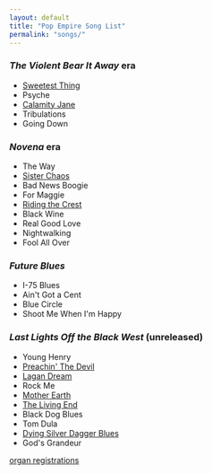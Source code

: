 ```yaml
---
layout: default
title: "Pop Empire Song List"
permalink: "songs/"
---
```


### *The Violent Bear It Away* era ###

 + [Sweetest Thing](sweetest-thing.txt)
 + Psyche
 + [Calamity Jane](songs/calamity-jane.pdf)
 + Tribulations
 + Going Down

### *Novena* era ###

 + The Way
 + [Sister Chaos](sister-chaos.txt)
 + Bad News Boogie
 + For Maggie
 + [Riding the Crest](RIDING%20THE%20CREST.txt)
 + Black Wine
 + Real Good Love
 + Nightwalking
 + Fool All Over

### *Future Blues* ###

 + I-75 Blues
 + Ain't Got a Cent
 + Blue Circle
 + Shoot Me When I'm Happy

### *Last Lights Off the Black West* (unreleased) ###

 + Young Henry
 + [Preachin' The Devil](preachin-the-devil)
 + [Lagan Dream](LAGAN%20DREAM.txt)
 + Rock Me
 + [Mother Earth](mother-earth)
 + [The Living End](living-end)
 + Black Dog Blues
 + Tom Dula
 + [Dying Silver Dagger Blues](silver-dagger.txt)
 + God's Grandeur

[organ registrations](hammond-reg-llotbw.html)
